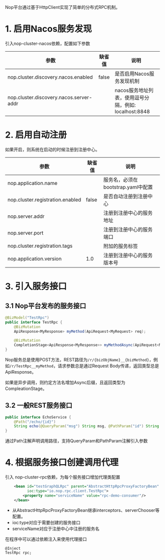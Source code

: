 Nop平台通过基于HttpClient实现了简单的分布式RPC机制。


# 1. 启用Nacos服务发现

引入nop-cluster-nacos依赖，配置如下参数

| 参数                                      | 缺省值   | 说明                                    |
| --------------------------------------- | ----- | ------------------------------------- |
| nop.cluster.discovery.nacos.enabled     | false | 是否启用Nacos服务发现机制                       |
| nop.cluster.discovery.nacos.server-addr |       | nacos服务地址列表，使用逗号分隔，例如: localhost:8848 |

# 2. 启用自动注册

如果开启，则系统在启动的时候注册到注册中心。

| 参数                               | 缺省值   | 说明                       |
| -------------------------------- | ----- | ------------------------ |
| nop.application.name             |       | 服务名，必须在bootstrap.yaml中配置 |
| nop.cluster.registration.enabled | false | 是否自动注册到注册中心              |
| nop.server.addr                  |       | 注册到注册中心的服务地址             |
| nop.server.port                  |       | 注册到注册中心的服务端口             |
| nop.cluster.registration.tags    |       | 附加的服务标签                  |
| nop.application.version          | 1.0   | 注册到注册中心的服务版本号            |

# 3. 引入服务接口
## 3.1 Nop平台发布的服务接口
```java
@BizModel("TestRpc")
public interface TestRpc {
    @BizMutation
    ApiResponse<MyResponse> myMethod(ApiRequest<MyRequest> req);
    
    @BizMutation
    CompletionStage<ApiResponse<MyResponse>> myMethodAsync(ApiRequest<MyRequest> req);
}
```
Nop服务总是使用POST方法，REST路径为`/r/{bizObjName}__{bizMethod}`，例如`/r/TestRpc__myMethod`，请求参数总是通过Request Body传递，返回类型总是ApiResponse。

如果是异步调用，则约定方法名增加Async后缀，且返回类型为CompleationStage。

## 3.2 一般REST服务接口
```java
public interface EchoService {
    @Path("/echo/{id}")
    String echo(@QueryParam("msg") String msg, @PathParam("id") String id);
}
```
通过Path注解声明调用路径，支持QueryParam和PathParam注解引入参数

# 4. 根据服务接口创建调用代理
引入 nop-cluster-rpc依赖，为每个服务接口增加代理类配置
```xml
    <bean id="testGraphQLRpc" parent="AbstractHttpRpcProxyFactoryBean"
          ioc:type="io.nop.rpc.client.TestRpc">
        <property name="serviceName" value="rpc-demo-consumer"/>
    </bean>
```
* 从AbstractHttpRpcProxyFactoryBean继承interceptors、serverChooser等配置。
* ioc:type对应于需要创建的服务接口
* serviceName对应于注册中心中注册的服务名

在程序中可以通过依赖注入来使用代理接口
```
@Inject
TestRpc rpc;
```
